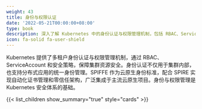 ```yaml
---
weight: 43
title: 身份与权限认证
date: '2022-05-21T00:00:00+08:00'
type: book
description: 深入了解 Kubernetes 中的身份认证与权限管理机制，包括 RBAC、ServiceAccount 等核心概念，以及 SPIFFE/SPIRE 等现代身份管理解决方案在云原生环境中的应用。
icon: fa-solid fa-user-shield
---
```


Kubernetes 提供了多租户身份认证与权限管理机制，通过 RBAC、ServiceAccount 和安全策略，保障集群资源安全。身份认证不仅用于集群内部，也支持分布式应用的统一身份管理。SPIFFE 作为云原生身份标准，配合 SPIRE 实现自动化证书管理和零信任架构，广泛集成于主流云原生项目。身份与权限管理是 Kubernetes 安全体系的基础。

{{< list_children show_summary="true" style="cards" >}}
